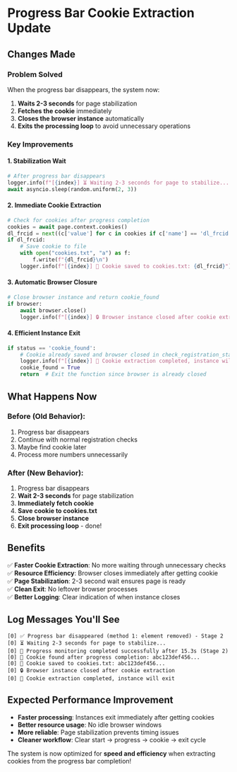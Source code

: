 # Progress Bar Cookie Extraction Update

## Changes Made

### Problem Solved
When the progress bar disappears, the system now:
1. **Waits 2-3 seconds** for page stabilization
2. **Fetches the cookie** immediately  
3. **Closes the browser instance** automatically
4. **Exits the processing loop** to avoid unnecessary operations

### Key Improvements

#### 1. **Stabilization Wait**
```python
# After progress bar disappears
logger.info(f"[{index}] ⏳ Waiting 2-3 seconds for page to stabilize...")
await asyncio.sleep(random.uniform(2, 3))
```

#### 2. **Immediate Cookie Extraction**
```python
# Check for cookies after progress completion
cookies = await page.context.cookies()
dl_frcid = next((c['value'] for c in cookies if c['name'] == 'dl_frcid'), None)
if dl_frcid:
    # Save cookie to file
    with open("cookies.txt", "a") as f:
        f.write(f"{dl_frcid}\n")
    logger.info(f"[{index}] 💾 Cookie saved to cookies.txt: {dl_frcid}")
```

#### 3. **Automatic Browser Closure**
```python
# Close browser instance and return cookie_found
if browser:
    await browser.close()
    logger.info(f"[{index}] 🔒 Browser instance closed after cookie extraction")
```

#### 4. **Efficient Instance Exit**
```python
if status == 'cookie_found':
    # Cookie already saved and browser closed in check_registration_status
    logger.info(f"[{index}] 🎉 Cookie extraction completed, instance will exit")
    cookie_found = True
    return  # Exit the function since browser is already closed
```

## What Happens Now

### **Before** (Old Behavior):
1. Progress bar disappears
2. Continue with normal registration checks
3. Maybe find cookie later
4. Process more numbers unnecessarily

### **After** (New Behavior):
1. Progress bar disappears
2. **Wait 2-3 seconds** for page stabilization
3. **Immediately fetch cookie** 
4. **Save cookie to cookies.txt**
5. **Close browser instance**
6. **Exit processing loop** - done!

## Benefits

✅ **Faster Cookie Extraction**: No more waiting through unnecessary checks  
✅ **Resource Efficiency**: Browser closes immediately after getting cookie  
✅ **Page Stabilization**: 2-3 second wait ensures page is ready  
✅ **Clean Exit**: No leftover browser processes  
✅ **Better Logging**: Clear indication of when instance closes  

## Log Messages You'll See

```
[0] ✅ Progress bar disappeared (method 1: element removed) - Stage 2
[0] ⏳ Waiting 2-3 seconds for page to stabilize...
[0] 🎯 Progress monitoring completed successfully after 15.3s (Stage 2)
[0] 🍪 Cookie found after progress completion: abc123def456...
[0] 💾 Cookie saved to cookies.txt: abc123def456...
[0] 🔒 Browser instance closed after cookie extraction
[0] 🎉 Cookie extraction completed, instance will exit
```

## Expected Performance Improvement

- **Faster processing**: Instances exit immediately after getting cookies
- **Better resource usage**: No idle browser windows  
- **More reliable**: Page stabilization prevents timing issues
- **Cleaner workflow**: Clear start → progress → cookie → exit cycle

The system is now optimized for **speed and efficiency** when extracting cookies from the progress bar completion!
